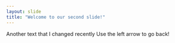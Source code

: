 ```yaml
---
layout: slide
title: "Welcome to our second slide!"
---
```

Another text that I changed recently
Use the left arrow to go back!
